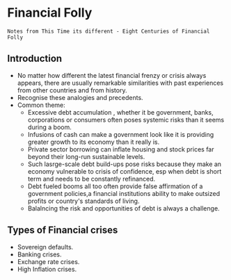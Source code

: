 # Financial Folly

`Notes from This Time its different - Eight Centuries of Financial Folly`

## Introduction

- No matter how different the latest financial frenzy or crisis always appears, there are usually remarkable similarities with past experiences
  from other countries and from history.
- Recognise these analogies and precedents.
- Common theme:
  - Excessive debt accumulation , whether it be government, banks, corporations or consumers often poses systemic risks than it seems during a boom.
  - Infusions of cash can make a government look like it is providing greater growth to its economy than it really is.
  - Private sector borrowing can inflate housing and stock prices far beyond their long-run sustainable levels.
  - Such lasrge-scale debt build-ups pose risks because they make an economy vulnerable to crisis of confidence, esp when debt is short term and needs to be
    constantly refinanced.
  - Debt fueled booms all too often provide false affirmation of a government policies,a financial institutions ability to make outsized profits or 
    country's standards of living.
  - Balalncing the risk and opportunities of debt is always a challenge.

## Types of Financial crises
  
- Sovereign defaults.
- Banking crises.
- Exchange rate crises.
- High Inflation crises.

